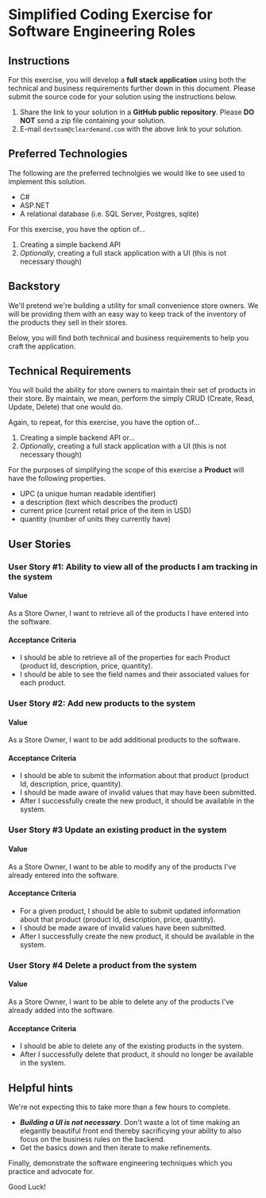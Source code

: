 # Simplified Coding Exercise for Software Engineering Roles

## Instructions

For this exercise, you will develop a **full stack application** using both the technical and business requirements further down in this document. Please submit the source code for your solution using the instructions below.

1. Share the link to your solution in a **GitHub public repository**.  Please **DO NOT** send a zip file containing your solution.
1. E-mail `devteam@cleardemand.com` with the above link to your solution.

## Preferred Technologies

The following are the preferred technolgies we would like to see used to implement this solution.

* C#
* ASP.NET
* A relational database (i.e. SQL Server, Postgres, sqlite)

For this exercise, you have the option of...
1. Creating a simple backend API
1. _Optionally_, creating a full stack application with a UI (this is not necessary though)

## Backstory

We'll pretend we're building a utility for small convenience store owners.  We will be providing them with an easy way to keep track of the inventory of the products they sell in their stores. 

Below, you will find both technical and business requirements to help you craft the application.

## Technical Requirements

You will build the ability for store owners to maintain their set of products in their store.  By maintain, we mean, perform the simply CRUD (Create, Read, Update, Delete) that one would do.

Again, to repeat, for this exercise, you have the option of...
1. Creating a simple backend API or...
1. _Optionally_, creating a full stack application with a UI (this is not necessary though)

For the purposes of simplifying the scope of this exercise a **Product** will have the following properties.
  * UPC (a unique human readable identifier)
  * a description (text which describes the product)
  * current price (current retail price of the item in USD)
  * quantity (number of units they currently have)

## User Stories

### User Story #1: Ability to view all of the products I am tracking in the system

#### Value

As a Store Owner, I want to retrieve all of the products I have entered into the software.

#### Acceptance Criteria

* I should be able to retrieve all of the properties for each Product (product Id, description, price, quantity).
* I should be able to see the field names and their associated values for each product.

### User Story #2: Add new products to the system

#### Value

As a Store Owner, I want to be add additional products to the software.

#### Acceptance Criteria

* I should be able to submit the information about that product (product Id, description, price, quantity).
* I should be made aware of invalid values that may have been submitted.
* After I successfully create the new product, it should be available in the system.

### User Story #3 Update an existing product in the system

#### Value

As a Store Owner, I want to be able to modify any of the products I've already entered into the software.

#### Acceptance Criteria

* For a given product, I should be able to submit updated information about that product (product Id, description, price, quantity).
* I should be made aware of invalid values have been submitted.
* After I successfully create the new product, it should be available in the system.

### User Story #4 Delete a product from the system

#### Value

As a Store Owner, I want to be able to delete any of the products I've already added into the software.

#### Acceptance Criteria
* I should be able to delete any of the existing products in the system.
* After I successfully delete that product, it should no longer be available in the system.

## Helpful hints

We're not expecting this to take more than a few hours to complete.
* _**Building a UI is not necessary**_.  Don't waste a lot of time making an elegantly beautiful front end thereby sacrificying your ability to also focus on the business rules on the backend.
* Get the basics down and then iterate to make refinements.

Finally, demonstrate the software engineering techniques which you practice and advocate for.

Good Luck!
